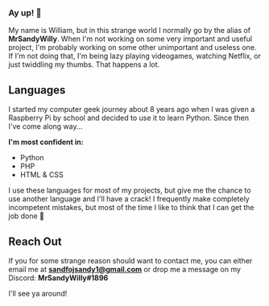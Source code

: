 ### Ay up! 👋
My name is William, but in this strange world I normally go by the alias of **MrSandyWilly**. When I'm not working on some very important and useful project, I'm probably working on some other unimportant and useless one. If I'm not doing that, I'm being lazy playing videogames, watching Netflix, or just twiddling my thumbs. That happens a lot.

## Languages
I started my computer geek journey about 8 years ago when I was given a Raspberry Pi by school and decided to use it to learn Python. Since then I've come along way...

**I'm most confident in:**
* Python
* PHP
* HTML & CSS

I use these languages for most of my projects, but give me the chance to use another language and I'll have a crack! I frequently make completely incompetent mistakes, but most of the time I like to think that I can get the job done 😬

## Reach Out
If you for some strange reason should want to contact me, you can either email me at **sandfojsandy1@gmail.com** or drop me a message on my Discord: **MrSandyWilly#1896**

I'll see ya around!

<!--
**MrSandyWilly/MrSandyWilly** is a ✨ _special_ ✨ repository because its `README.md` (this file) appears on your GitHub profile.

Here are some ideas to get you started:

- 🔭 I’m currently working on ...
- 🌱 I’m currently learning ...
- 👯 I’m looking to collaborate on ...
- 🤔 I’m looking for help with ...
- 💬 Ask me about ...
- 📫 How to reach me: ...
- 😄 Pronouns: ...
- ⚡ Fun fact: ...
-->

